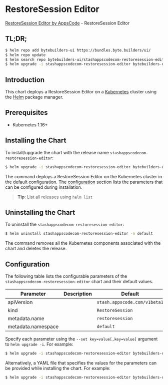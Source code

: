 # RestoreSession Editor

[RestoreSession Editor by AppsCode](https://byte.builders) - RestoreSession Editor

## TL;DR;

```bash
$ helm repo add bytebuilders-ui https://bundles.byte.builders/ui/
$ helm repo update
$ helm search repo bytebuilders-ui/stashappscodecom-restoresession-editor --version=v0.4.8
$ helm upgrade -i stashappscodecom-restoresession-editor bytebuilders-ui/stashappscodecom-restoresession-editor -n default --create-namespace --version=v0.4.8
```

## Introduction

This chart deploys a RestoreSession Editor on a [Kubernetes](http://kubernetes.io) cluster using the [Helm](https://helm.sh) package manager.

## Prerequisites

- Kubernetes 1.16+

## Installing the Chart

To install/upgrade the chart with the release name `stashappscodecom-restoresession-editor`:

```bash
$ helm upgrade -i stashappscodecom-restoresession-editor bytebuilders-ui/stashappscodecom-restoresession-editor -n default --create-namespace --version=v0.4.8
```

The command deploys a RestoreSession Editor on the Kubernetes cluster in the default configuration. The [configuration](#configuration) section lists the parameters that can be configured during installation.

> **Tip**: List all releases using `helm list`

## Uninstalling the Chart

To uninstall the `stashappscodecom-restoresession-editor`:

```bash
$ helm uninstall stashappscodecom-restoresession-editor -n default
```

The command removes all the Kubernetes components associated with the chart and deletes the release.

## Configuration

The following table lists the configurable parameters of the `stashappscodecom-restoresession-editor` chart and their default values.

|     Parameter      | Description |                 Default                 |
|--------------------|-------------|-----------------------------------------|
| apiVersion         |             | <code>stash.appscode.com/v1beta1</code> |
| kind               |             | <code>RestoreSession</code>             |
| metadata.name      |             | <code>restoresession</code>             |
| metadata.namespace |             | <code>default</code>                    |


Specify each parameter using the `--set key=value[,key=value]` argument to `helm upgrade -i`. For example:

```bash
$ helm upgrade -i stashappscodecom-restoresession-editor bytebuilders-ui/stashappscodecom-restoresession-editor -n default --create-namespace --version=v0.4.8 --set apiVersion=stash.appscode.com/v1beta1
```

Alternatively, a YAML file that specifies the values for the parameters can be provided while
installing the chart. For example:

```bash
$ helm upgrade -i stashappscodecom-restoresession-editor bytebuilders-ui/stashappscodecom-restoresession-editor -n default --create-namespace --version=v0.4.8 --values values.yaml
```
